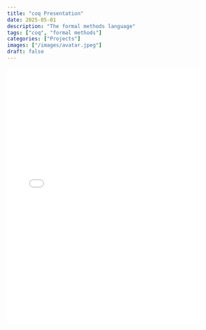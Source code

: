 ```yaml
---
title: "coq Presentation"
date: 2025-05-01
description: "The formal methods language"
tags: ["coq", "formal methods"]
categories: ["Projects"]
images: ["/images/avatar.jpeg"]
draft: false
---
```


<iframe src="/images/projects/coq.pdf" width="90%" height="600px" style="border: none;">
    This browser does not support PDFs. Please download the PDF to view it: 
    <a href="/images/projects/coq.pdf">Download PDF</a>.
</iframe>


